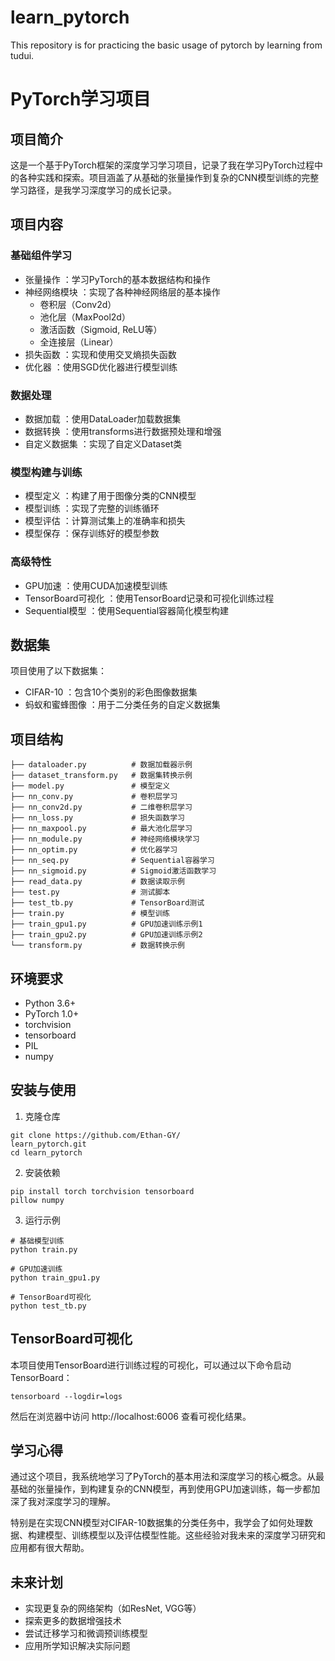 # learn_pytorch
This repository is for practicing the basic usage of pytorch by learning from tudui.

# PyTorch学习项目
## 项目简介
这是一个基于PyTorch框架的深度学习学习项目，记录了我在学习PyTorch过程中的各种实践和探索。项目涵盖了从基础的张量操作到复杂的CNN模型训练的完整学习路径，是我学习深度学习的成长记录。

## 项目内容
### 基础组件学习
- 张量操作 ：学习PyTorch的基本数据结构和操作
- 神经网络模块 ：实现了各种神经网络层的基本操作
  - 卷积层（Conv2d）
  - 池化层（MaxPool2d）
  - 激活函数（Sigmoid, ReLU等）
  - 全连接层（Linear）
- 损失函数 ：实现和使用交叉熵损失函数
- 优化器 ：使用SGD优化器进行模型训练
### 数据处理
- 数据加载 ：使用DataLoader加载数据集
- 数据转换 ：使用transforms进行数据预处理和增强
- 自定义数据集 ：实现了自定义Dataset类
### 模型构建与训练
- 模型定义 ：构建了用于图像分类的CNN模型
- 模型训练 ：实现了完整的训练循环
- 模型评估 ：计算测试集上的准确率和损失
- 模型保存 ：保存训练好的模型参数
### 高级特性
- GPU加速 ：使用CUDA加速模型训练
- TensorBoard可视化 ：使用TensorBoard记录和可视化训练过程
- Sequential模型 ：使用Sequential容器简化模型构建
## 数据集
项目使用了以下数据集：

- CIFAR-10 ：包含10个类别的彩色图像数据集
- 蚂蚁和蜜蜂图像 ：用于二分类任务的自定义数据集
## 项目结构
```
├── dataloader.py          # 数据加载器示例
├── dataset_transform.py   # 数据集转换示例
├── model.py               # 模型定义
├── nn_conv.py             # 卷积层学习
├── nn_conv2d.py           # 二维卷积层学习
├── nn_loss.py             # 损失函数学习
├── nn_maxpool.py          # 最大池化层学习
├── nn_module.py           # 神经网络模块学习
├── nn_optim.py            # 优化器学习
├── nn_seq.py              # Sequential容器学习
├── nn_sigmoid.py          # Sigmoid激活函数学习
├── read_data.py           # 数据读取示例
├── test.py                # 测试脚本
├── test_tb.py             # TensorBoard测试
├── train.py               # 模型训练
├── train_gpu1.py          # GPU加速训练示例1
├── train_gpu2.py          # GPU加速训练示例2
└── transform.py           # 数据转换示例
```
## 环境要求
- Python 3.6+
- PyTorch 1.0+
- torchvision
- tensorboard
- PIL
- numpy
## 安装与使用
1. 克隆仓库
```
git clone https://github.com/Ethan-GY/
learn_pytorch.git
cd learn_pytorch
```
2. 安装依赖
```
pip install torch torchvision tensorboard 
pillow numpy
```
3. 运行示例
```
# 基础模型训练
python train.py

# GPU加速训练
python train_gpu1.py

# TensorBoard可视化
python test_tb.py
```
## TensorBoard可视化
本项目使用TensorBoard进行训练过程的可视化，可以通过以下命令启动TensorBoard：

```
tensorboard --logdir=logs
```
然后在浏览器中访问 http://localhost:6006 查看可视化结果。

## 学习心得
通过这个项目，我系统地学习了PyTorch的基本用法和深度学习的核心概念。从最基础的张量操作，到构建复杂的CNN模型，再到使用GPU加速训练，每一步都加深了我对深度学习的理解。

特别是在实现CNN模型对CIFAR-10数据集的分类任务中，我学会了如何处理数据、构建模型、训练模型以及评估模型性能。这些经验对我未来的深度学习研究和应用都有很大帮助。

## 未来计划
- 实现更复杂的网络架构（如ResNet, VGG等）
- 探索更多的数据增强技术
- 尝试迁移学习和微调预训练模型
- 应用所学知识解决实际问题
